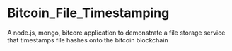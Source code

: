 # Bitcoin_File_Timestamping
A node.js, mongo, bitcore application to demonstrate a file storage service that timestamps file hashes onto the bitcoin blockchain
